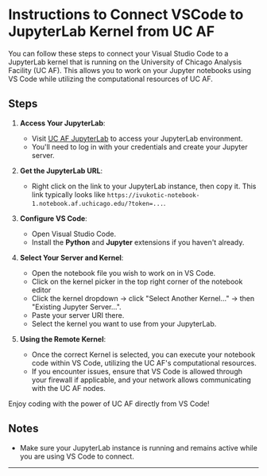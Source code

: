 
# Instructions to Connect VSCode to JupyterLab Kernel from UC AF

You can follow these steps to connect your Visual Studio Code to a JupyterLab kernel that is running on the University of Chicago Analysis Facility (UC AF). This allows you to work on your Jupyter notebooks using VS Code while utilizing the computational resources of UC AF.

## Steps

1. **Access Your JupyterLab**:
   - Visit [UC AF JupyterLab](https://af.uchicago.edu/jupyterlab) to access your JupyterLab environment.
   - You'll need to log in with your credentials and create your Jupyter server.

2. **Get the JupyterLab URL**:
   - Right click on the link to your JupyterLab instance, then copy it. This link typically looks like `https://ivukotic-notebook-1.notebook.af.uchicago.edu/?token=...`.

3. **Configure VS Code**:
   - Open Visual Studio Code.
   - Install the **Python** and **Jupyter** extensions if you haven't already.

4. **Select Your Server and Kernel**:
   - Open the notebook file you wish to work on in VS Code.
   - Click on the kernel picker in the top right corner of the notebook editor
   - Click the kernel dropdown → click "Select Another Kernel..." → then "Existing Jupyter Server...".
   - Paste your server URI there.
   - Select the kernel you want to use from your JupyterLab.

5. **Using the Remote Kernel**:
   - Once the correct Kernel is selected, you can execute your notebook code within VS Code, utilizing the UC AF's computational resources.
   - If you encounter issues, ensure that VS Code is allowed through your firewall if applicable, and your network allows communicating with the UC AF nodes.

Enjoy coding with the power of UC AF directly from VS Code!

## Notes

- Make sure your JupyterLab instance is running and remains active while you are using VS Code to connect.

---
